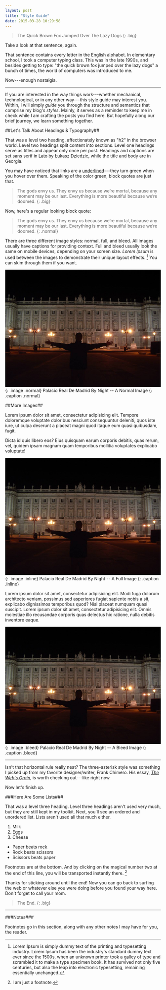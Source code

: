 ```yaml
---
layout: post
title: "Style Guide"
date: 2015-03-28 10:29:58
---
```


>The Quick Brown Fox Jumped Over The Lazy Dogs
{: .big}

Take a look at that sentence, again.

That sentence contains every letter in the English alphabet. In elementary school, I took a computer typing class. This was in the late 1990s, and besides getting to type: "the quick brown fox jumped over the lazy dogs" a bunch of times, the world of computers was introduced to me. 

Now---enough nostalgia.

***

If you are interested in the way things work---whether mechanical, technological, or in any other way---this style guide may interest you. Within, I will simply *guide* you through the structure and semantics that comprise my blog's *styles*. Mainly, it serves as a reminder to keep me in check while I am crafting the posts you find here. But hopefully along our brief journey, we learn something together.

##Let's Talk About Headings & Typography##

That was a level two heading, affectionately known as "h2" in the browser world. Level two headings split content into sections. Level one headings serve as titles and appear only once per post. Headings and captions are set sans serif in [Lato](http://www.latofonts.com/lato-free-fonts/ "Lato") by Łukasz Dziedzic, while the title and body are in Georgia.

You may have noticed that links are a [underlined]()---they turn green when you hover over them. Speaking of the color green, block quotes are just that.

>The gods envy us. They envy us because we’re mortal, because any moment may be our last. Everything is more beautiful because we’re doomed.
{: .big}

Now, here's a regular looking block quote:

>The gods envy us. They envy us because we’re mortal, because any moment may be our last. Everything is more beautiful because we’re doomed.
{: .normal}

There are three different image styles: normal, full, and bleed. All images usually have captions for providing context. Full and bleed usually look the same on mobile devices, depending on your screen size. *Lorem Ipsum* is used between the images to demonstrate their unique layout effects. [^1] You can skim through them if you want.

![Madrid](/blog/assets/2015/1/wings.jpg)
{: .image .normal}
Palacio Real De Madrid By Night -- A Normal Image
{: .caption .normal}

##More Images##

Lorem ipsum dolor sit amet, consectetur adipisicing elit. Tempore doloremque voluptate doloribus nesciunt consequuntur deleniti, quos iste iure, ut culpa deserunt a placeat magni quod itaque eum quasi quibusdam, fugit.

Dicta id quis libero eos? Eius quisquam earum corporis debitis, quas rerum, vel, quidem ipsam magnam quam temporibus mollitia voluptates explicabo voluptate!

![Madrid](/blog/assets/2015/1/wings.jpg)
{: .image .inline}
Palacio Real De Madrid By Night -- A Full Image
{: .caption .inline}

Lorem ipsum dolor sit amet, consectetur adipisicing elit. Modi fuga dolorum architecto veniam, possimus sed asperiores fugiat sapiente nobis a sit, explicabo dignissimos temporibus quod? Nisi placeat numquam quasi suscipit. Lorem ipsum dolor sit amet, consectetur adipisicing elit. Omnis molestiae illo recusandae corporis quas delectus hic ratione, nulla debitis inventore eaque.

![Madrid](/blog/assets/2015/1/wings.jpg)
{: .image .bleed}
Palacio Real De Madrid By Night -- A Bleed Image
{: .caption .bleed}

***

Isn't that horizontal rule really neat? The three-asterisk style was something I picked up from my favorite designer/writer, Frank Chimero. His essay, [*The Web's Grain*](http://frankchimero.com/talks/the-webs-grain/transcript/ "The Web's Grain by Frank Chimero"), is worth checking out---like right now.

Now let's finish up.

###Here Are Some Lists###

That was a level three heading. Level three headings aren't used very much, but they are still kept in my toolkit. Next, you'll see an ordered and unordered list. Lists aren't used all that much either. 

1. Milk
2. Eggs
3. Cheese

- Paper beats rock
- Rock beats scissors
- Scissors beats paper

Footnotes are at the bottom. And by clicking on the magical number two at the end of this line, you will be transported instantly there. [^2]

Thanks for sticking around until the end! Now you can go back to surfing the web or whatever else you were doing before you found your way here. Don't forget to call your mom.


>The End.
{: .big}

***

###Notes###

Footnotes go in this section, along with any other notes I may have for you, the reader.

[^1]: Lorem Ipsum is simply dummy text of the printing and typesetting industry. Lorem Ipsum has been the industry's standard dummy text ever since the 1500s, when an unknown printer took a galley of type and scrambled it to make a type specimen book. It has survived not only five centuries, but also the leap into electronic typesetting, remaining essentially unchanged.
[^2]: I am just a footnote.
